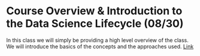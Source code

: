 Course Overview & Introduction to the Data Science Lifecycle (08/30)
============================

In this class we will simply be providing a high level overview of the class.  We will introduce the basics of the concepts and the approaches used.  [Link](../../sessions/session1)
